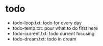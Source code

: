 # todo

- todo-loop.txt: todo for every day
- todo-temp.txt: pour what to do first here
- todo-current.txt: todo current focusing
- todo-dream.txt: todo in dream
